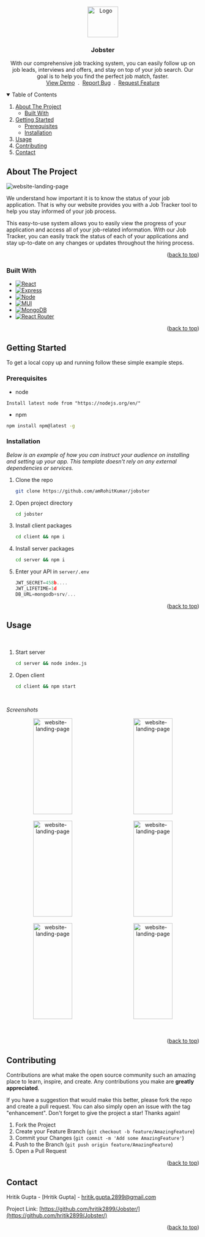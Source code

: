<a name="readme-top" id="readme-top"></a>

<!-- PROJECT LOGO -->
<br />
<div align="center">
  <a href="https://jobster-project.netlify.app">
    <img src="https://jobster-project.netlify.app/favicon.ico" alt="Logo" width="80" height="80">
  </a>

  <h3 align="center">Jobster</h3>

  <p align="center">
    With our comprehensive job tracking system, you can easily follow up on job leads, interviews and offers, and stay on top of your job search. Our goal is to help you find the perfect job match, faster.
    <br />
    <a href="https://jobster-project.netlify.app">View Demo</a>
    &nbsp;.&nbsp;
    <a href="https://github.com/amRohitKumar/jobster/issues">Report Bug</a>
    &nbsp;.&nbsp;
    <a href="https://github.com/amRohitKumar/jobster/issues">Request Feature</a>
  </p>
</div>

<!-- TABLE OF CONTENTS -->
<details open>
  <summary>Table of Contents</summary>
  <ol>
    <li>
      <a href="#about-the-project">About The Project</a>
      <ul>
        <li><a href="#built-with">Built With</a></li>
      </ul>
    </li>
    <li>
      <a href="#getting-started">Getting Started</a>
      <ul>
        <li><a href="#prerequisites">Prerequisites</a></li>
        <li><a href="#installation">Installation</a></li>
      </ul>
    </li>
    <li><a href="#usage">Usage</a></li>
    <li><a href="#contributing">Contributing</a></li>
    <li><a href="#contact">Contact</a></li>
  </ol>
</details>

<!-- ABOUT THE PROJECT -->

## About The Project

<img src="https://jobster-project.netlify.app/static/images/jobster-landing-md.png" alt="website-landing-page" width="" height="">

We understand how important it is to know the status of your job application. That is why our website provides you with a Job Tracker tool to help you stay informed of your job process.

This easy-to-use system allows you to easily view the progress of your application and access all of your job-related information. With our Job Tracker, you can easily track the status of each of your applications and stay up-to-date on any changes or updates throughout the hiring process.

<p align="right">(<a href="#readme-top">back to top</a>)</p>

### Built With

- [![React][react.js]][react-url]
- [![Express][express]][express-url]
- [![Node][node.js]][node-url]
- [![MUI][mui]][mui-url]
- [![MongoDB][mongodb]][mongodb-url]
- [![React Router][react-router]][react-router-url]

<p align="right">(<a href="#readme-top">back to top</a>)</p>

<!-- GETTING STARTED -->

## Getting Started

To get a local copy up and running follow these simple example steps.

### Prerequisites

- node
```
Install latest node from "https://nodejs.org/en/"
```

- npm
 ```sh
 npm install npm@latest -g
````

### Installation

_Below is an example of how you can instruct your audience on installing and setting up your app. This template doesn't rely on any external dependencies or services._

1. Clone the repo
   ```sh
   git clone https://github.com/amRohitKumar/jobster
   ```
2. Open project directory
    ```sh
    cd jobster
    ```
3. Install client packages
   ```sh
   cd client && npm i
   ```
4. Install server packages
    ```sh
    cd server && npm i
    ```
5. Enter your API in `server/.env`
   ```js
   JWT_SECRET=458b....
   JWT_LIFETIME=1d
   DB_URL=mongodb+srv/...
   ```

<p align="right">(<a href="#readme-top">back to top</a>)</p>

<!-- USAGE EXAMPLES -->

## Usage

<br>

1. Start server
   ```sh
   cd server && node index.js
   ```
2. Open client
    ```sh
    cd client && npm start
    ```
<br>

_Screenshots_

<p align="middle">
<img src="https://jobster-project.netlify.app/static/images/project-screenshot-1.png" alt="website-landing-page" width="45%" height="250"> 
&nbsp; &nbsp; &nbsp; &nbsp;
<img src="https://jobster-project.netlify.app/static/images/project-screenshot-2.png" alt="website-landing-page" width="45%" height="250"> 
</p>

<p align="middle">
<img src="https://jobster-project.netlify.app/static/images/project-screenshot-3.png" alt="website-landing-page" width="45%" height="250"> 
&nbsp; &nbsp; &nbsp; &nbsp;
<img src="https://jobster-project.netlify.app/static/images/project-screenshot-4.png" alt="website-landing-page" width="45%" height="250"> 
</p>

<p align="middle">
<img src="https://jobster-project.netlify.app/static/images/project-screenshot-5.png" alt="website-landing-page" width="45%" height="250"> 
&nbsp; &nbsp; &nbsp; &nbsp;
<img src="https://jobster-project.netlify.app/static/images/project-screenshot-6.png" alt="website-landing-page" width="45%" height="250"> 
</p>
<br>

<p align="right">(<a href="#readme-top">back to top</a>)</p>

<!-- CONTRIBUTING -->

## Contributing

Contributions are what make the open source community such an amazing place to learn, inspire, and create. Any contributions you make are **greatly appreciated**.

If you have a suggestion that would make this better, please fork the repo and create a pull request. You can also simply open an issue with the tag "enhancement".
Don't forget to give the project a star! Thanks again!

1. Fork the Project
2. Create your Feature Branch (`git checkout -b feature/AmazingFeature`)
3. Commit your Changes (`git commit -m 'Add some AmazingFeature'`)
4. Push to the Branch (`git push origin feature/AmazingFeature`)
5. Open a Pull Request

<p align="right">(<a href="#readme-top">back to top</a>)</p>

<!-- CONTACT -->

## Contact

Hritik Gupta - [Hritik Gupta] - hritik.gupta.2899@gmail.com

Project Link: [https://github.com/hritik2899/Jobster/](https://github.com/hritik2899/Jobster/)

<p align="right">(<a href="#readme-top">back to top</a>)</p>

<!-- ACKNOWLEDGMENTS -->

[contributors-shield]: https://img.shields.io/github/contributors/othneildrew/Best-README-Template.svg?style=for-the-badge
[contributors-url]: https://github.com/othneildrew/Best-README-Template/graphs/contributors
[forks-shield]: https://img.shields.io/github/forks/othneildrew/Best-README-Template.svg?style=for-the-badge
[forks-url]: https://github.com/othneildrew/Best-README-Template/network/members
[stars-shield]: https://img.shields.io/github/stars/othneildrew/Best-README-Template.svg?style=for-the-badge
[stars-url]: https://github.com/othneildrew/Best-README-Template/stargazers
[issues-shield]: https://img.shields.io/github/issues/othneildrew/Best-README-Template.svg?style=for-the-badge
[issues-url]: https://github.com/othneildrew/Best-README-Template/issues
[license-shield]: https://img.shields.io/github/license/othneildrew/Best-README-Template.svg?style=for-the-badge
[license-url]: https://github.com/othneildrew/Best-README-Template/blob/master/LICENSE.txt
[linkedin-shield]: https://img.shields.io/badge/-LinkedIn-black.svg?style=for-the-badge&logo=linkedin&colorB=555
[linkedin-url]: https://linkedin.com/in/othneildrew
[react.js]: https://img.shields.io/badge/React-20232A?style=for-the-badge&logo=react&logoColor=61DAFB
[react-url]: https://reactjs.org/
[express]: https://img.shields.io/badge/Express-20232A?style=for-the-badge&logo=express&logoColor=#000000
[express-url]: https://expressjs.com/
[node.js]: https://img.shields.io/badge/Node.js-20232A?style=for-the-badge&logo=node.js&logoColor=#339933
[node-url]: https://nodejs.org/en/
[mui]: https://img.shields.io/badge/MUI-20232A?style=for-the-badge&logo=mui&logoColor=#007FFF
[mui-url]: https://mui.com/
[mongodb]: https://img.shields.io/badge/MongoDB-20232A?style=for-the-badge&logo=MongoDB&logoColor=#47A248
[mongodb-url]: https://www.mongodb.com/home
[react-router]: https://img.shields.io/badge/React_Router-20232A?style=for-the-badge&logo=React-Router&logoColor=#CA4245
[react-router-url]: https://reactrouter.com/en/main
